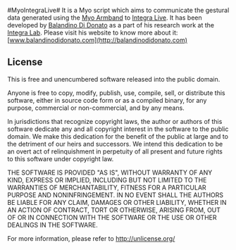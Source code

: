 #MyoIntegraLive#
It is a Myo script which aims to communicate the gestural data generated using the [Myo Armband](https://www.thalmic.com/en/myo/)  to [Integra Live](http://www.integralive.org).
It has been developed by [Balandino Di Donato](http://balandinodidonato.com) as a part of his research work at the [Integra Lab](http://www.bcu.ac.uk/conservatoire/research/research-funded-projects/integra-lab).
Please visit his website to know more about it: [www.balandinodidonato.com](http://balandinodidonato.com)

## License ##

This is free and unencumbered software released into the public domain.

Anyone is free to copy, modify, publish, use, compile, sell, or
distribute this software, either in source code form or as a compiled
binary, for any purpose, commercial or non-commercial, and by any
means.

In jurisdictions that recognize copyright laws, the author or authors
of this software dedicate any and all copyright interest in the
software to the public domain. We make this dedication for the benefit
of the public at large and to the detriment of our heirs and
successors. We intend this dedication to be an overt act of
relinquishment in perpetuity of all present and future rights to this
software under copyright law.

THE SOFTWARE IS PROVIDED "AS IS", WITHOUT WARRANTY OF ANY KIND,
EXPRESS OR IMPLIED, INCLUDING BUT NOT LIMITED TO THE WARRANTIES OF
MERCHANTABILITY, FITNESS FOR A PARTICULAR PURPOSE AND NONINFRINGEMENT.
IN NO EVENT SHALL THE AUTHORS BE LIABLE FOR ANY CLAIM, DAMAGES OR
OTHER LIABILITY, WHETHER IN AN ACTION OF CONTRACT, TORT OR OTHERWISE,
ARISING FROM, OUT OF OR IN CONNECTION WITH THE SOFTWARE OR THE USE OR
OTHER DEALINGS IN THE SOFTWARE.

For more information, please refer to <http://unlicense.org/> 